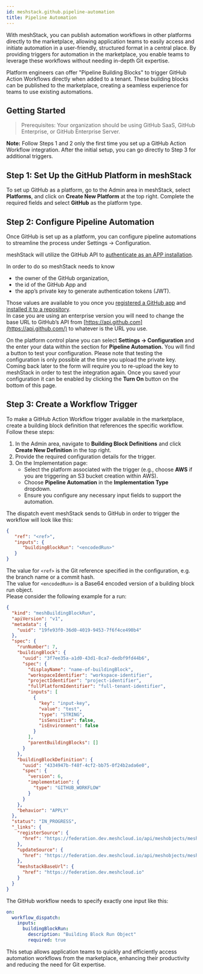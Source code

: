 ```yaml
---
id: meshstack.github.pipeline-automation
title: Pipeline Automation
---
```


With meshStack, you can publish automation workflows in other platforms directly to the marketplace, allowing application teams to easily access and initiate automation in a user-friendly, structured format in a central place. By providing triggers for automation in the marketplace, you enable teams to leverage these workflows without needing in-depth Git expertise.

Platform engineers can offer "Pipeline Building Blocks" to trigger GitHub Action Workflows directly when added to a tenant. These building blocks can be published to the marketplace, creating a seamless experience for teams to use existing automations.

## Getting Started

> Prerequisites: Your organization should be using GitHub SaaS, GitHub Enterprise, or GitHub Enterprise Server.

**Note:** Follow Steps 1 and 2 only the first time you set up a GitHub Action Workflow integration. After the initial setup, you can go directly to Step 3 for additional triggers.

## Step 1: Set Up the GitHub Platform in meshStack

To set up GitHub as a platform, go to the Admin area in meshStack, select **Platforms**, and click on **Create New Platform** at the top right. Complete the required fields and select **GitHub** as the platform type.

## Step 2: Configure Pipeline Automation

Once GitHub is set up as a platform, you can configure pipeline automations to streamline the process under Settings → Configuration.

meshStack will utilize the GitHub API to [authenticate as an APP installation](https://docs.github.com/en/apps/creating-github-apps/authenticating-with-a-github-app/authenticating-as-a-github-app-installation). 

In order to do so meshStack needs to know

- the owner of the GitHub organization,
- the id of the GitHub App and
- the app’s private key to generate authentication tokens (JWT).

Those values are available to you once you [registered a GitHub app](https://docs.github.com/en/apps/creating-github-apps/registering-a-github-app/registering-a-github-app) and [installed it to a repository](https://docs.github.com/en/apps/using-github-apps/installing-your-own-github-app).\
In case you are using an enterprise version you will need to change the base URL to GitHub’s API from [https://api.github.com](https://api.github.com/) to whatever is the URL you use.

On the platform control plane you can select **Settings → Configuration** and the enter your data within the section for **Pipeline Automation.** You will find a button to test your configuration. Please note that testing the configuration is only possible at the time you upload the private key. Coming back later to the form will require you to re-upload the key to meshStack in order to test the integration again. Once you saved your configuration it can be enabled by clicking the **Turn On** button on the bottom of this page.

## Step 3: Create a Workflow Trigger

To make a GitHub Action Workflow trigger available in the marketplace, create a building block definition that references the specific workflow. Follow these steps:

1. In the Admin area, navigate to **Building Block Definitions** and click **Create New Definition** in the top right.
2. Provide the required configuration details for the trigger.
3. On the Implementation page:
    - Select the platform associated with the trigger (e.g., choose **AWS** if you are triggering an S3 bucket creation within AWS).
    - Choose **Pipeline Automation** in the **Implementation Type** dropdown.
    - Ensure you configure any necessary input fields to support the automation.

The dispatch event meshStack sends to GitHub in order to trigger the workflow will look like this:

```json
{
   "ref": "<ref>",
   "inputs": {
      "buildingBlockRun": "<encodedRun>"
   }
}
```

The value for `<ref>` is the Git reference specified in the configuration, e.g. the branch name or a commit hash.\
The value for `<encodedRun>` is a Base64 encoded version of a building block run object.\
Please consider the following example for a run:

```json
{
  "kind": "meshBuildingBlockRun",
  "apiVersion": "v1",
  "metadata": {
    "uuid": "19fe93f0-36d0-4019-9453-7f6f4ce490b4"
  },
  "spec": {
    "runNumber": 7,
    "buildingBlock": {
      "uuid": "3f7ee35a-a1d0-43d1-8ca7-dedbf9fd44b6",
      "spec": {
        "displayName": "name-of-buildingBlock",
        "workspaceIdentifier": "workspace-identifier",
        "projectIdentifier": "project-identifier",
        "fullPlatformIdentifier": "full-tenant-identifier",
        "inputs": [
          {
            "key": "input-key",
            "value": "test",
            "type": "STRING",
            "isSensitive": false,
            "isEnvironment": false
          }
        ],
        "parentBuildingBlocks": []
      }
    },
    "buildingBlockDefinition": {
      "uuid": "4334947b-f48f-4cf2-bb75-0f24b2ada6e0",
      "spec": {
        "version": 6,
        "implementation": {
          "type": "GITHUB_WORKFLOW"
        }
      }
    },
    "behavior": "APPLY"
  },
  "status": "IN_PROGRESS",
  "_links": {
    "registerSource": {
      "href": "https://federation.dev.meshcloud.io/api/meshobjects/meshbuildingblockruns/19fe93f0-36d0-4019-9453-7f6f4ce490b4/status/source"
    },
    "updateSource": {
      "href": "https://federation.dev.meshcloud.io/api/meshobjects/meshbuildingblockruns/19fe93f0-36d0-4019-9453-7f6f4ce490b4/status/source/{sourceId}"
    },
    "meshstackBaseUrl": {
      "href": "https://federation.dev.meshcloud.io"
    }
  }
}
```

The GitHub workflow needs to specify exactly one input like this:

```yaml
on:
  workflow_dispatch:
    inputs:
      buildingBlockRun:
        description: "Building Block Run Object"
        required: true
```

This setup allows application teams to quickly and efficiently access automation workflows from the marketplace, enhancing their productivity and reducing the need for Git expertise.